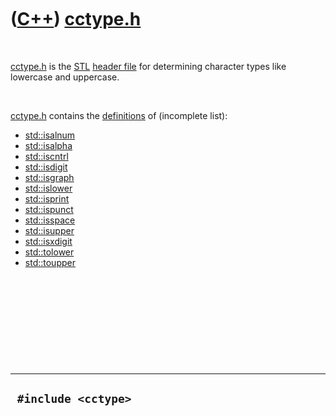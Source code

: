 



 

 

 

 

 

([C++](Cpp.htm)) [cctype.h](CppCctypeH.htm)
===========================================

 

[cctype.h](CppCctypeH.htm) is the [STL](CppStl.htm) [header
file](CppHeaderFile.htm) for determining character types like lowercase
and uppercase.

 

[cctype.h](CppCctypeH.htm) contains the [definitions](CppDefinition.htm)
of (incomplete list):

-   [std::isalnum](CppIsalnum.htm)
-   [std::isalpha](CppIsalpha.htm)
-   [std::iscntrl](CppIscntrl.htm)
-   [std::isdigit](CppIsdigit.htm)
-   [std::isgraph](CppIsgraph.htm)
-   [std::islower](CppIslower.htm)
-   [std::isprint](CppIsprint.htm)
-   [std::ispunct](CppIspunct.htm)
-   [std::isspace](CppIsspace.htm)
-   [std::isupper](CppIsupper.htm)
-   [std::isxdigit](CppIsxdigit.htm)
-   [std::tolower](CppTolower.htm)
-   [std::toupper](CppToupper.htm)

 

 

 

 

 

  ----------------------
  ` #include <cctype>`
  ----------------------

 

 

 

 

 





 



